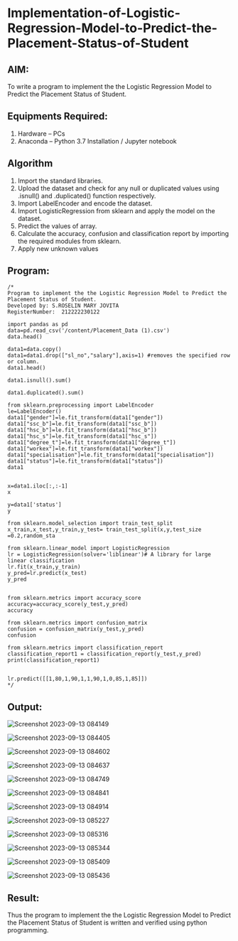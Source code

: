 # Implementation-of-Logistic-Regression-Model-to-Predict-the-Placement-Status-of-Student

## AIM:
To write a program to implement the the Logistic Regression Model to Predict the Placement Status of Student.

## Equipments Required:
1. Hardware – PCs
2. Anaconda – Python 3.7 Installation / Jupyter notebook

## Algorithm
1. Import the standard libraries.
2. Upload the dataset and check for any null or duplicated values using .isnull() and .duplicated() function respectively.
3. Import LabelEncoder and encode the dataset.
4. Import LogisticRegression from sklearn and apply the model on the dataset.
5. Predict the values of array.
6. Calculate the accuracy, confusion and classification report by importing the required modules from sklearn.
7. Apply new unknown values
 

## Program:
```
/*
Program to implement the the Logistic Regression Model to Predict the Placement Status of Student.
Developed by: S.ROSELIN MARY JOVITA
RegisterNumber:  212222230122

import pandas as pd
data=pd.read_csv('/content/Placement_Data (1).csv')
data.head()

data1=data.copy()
data1=data1.drop(["sl_no","salary"],axis=1) #removes the specified row or column.
data1.head()

data1.isnull().sum()

data1.duplicated().sum()

from sklearn.preprocessing import LabelEncoder
le=LabelEncoder()
data1["gender"]=le.fit_transform(data1["gender"])
data1["ssc_b"]=le.fit_transform(data1["ssc_b"])
data1["hsc_b"]=le.fit_transform(data1["hsc_b"])
data1["hsc_s"]=le.fit_transform(data1["hsc_s"])
data1["degree_t"]=le.fit_transform(data1["degree_t"])
data1["workex"]=le.fit_transform(data1["workex"])
data1["specialisation"]=le.fit_transform(data1["specialisation"])
data1["status"]=le.fit_transform(data1["status"])
data1


x=data1.iloc[:,:-1]
x

y=data1['status']
y

from sklearn.model_selection import train_test_split
x_train,x_test,y_train,y_test= train_test_split(x,y,test_size =0.2,random_sta

from sklearn.linear_model import LogisticRegression
lr = LogisticRegression(solver='liblinear')# A library for large linear classification
lr.fit(x_train,y_train)
y_pred=lr.predict(x_test)
y_pred


from sklearn.metrics import accuracy_score
accuracy=accuracy_score(y_test,y_pred)
accuracy

from sklearn.metrics import confusion_matrix
confusion = confusion_matrix(y_test,y_pred)
confusion

from sklearn.metrics import classification_report
classification_report1 = classification_report(y_test,y_pred)
print(classification_report1)


lr.predict([[1,80,1,90,1,1,90,1,0,85,1,85]])
*/
```

## Output:

![Screenshot 2023-09-13 084149](https://github.com/Roselinjovita/Implementation-of-Logistic-Regression-Model-to-Predict-the-Placement-Status-of-Student/assets/119104296/f40d603b-0f61-48da-b1e1-87c31d03bd70)

![Screenshot 2023-09-13 084405](https://github.com/Roselinjovita/Implementation-of-Logistic-Regression-Model-to-Predict-the-Placement-Status-of-Student/assets/119104296/49f917bf-bce0-408e-8f94-d0bc79548d15)



![Screenshot 2023-09-13 084602](https://github.com/Roselinjovita/Implementation-of-Logistic-Regression-Model-to-Predict-the-Placement-Status-of-Student/assets/119104296/a22dfd91-b344-4266-91a0-2cd757a3623e)


![Screenshot 2023-09-13 084637](https://github.com/Roselinjovita/Implementation-of-Logistic-Regression-Model-to-Predict-the-Placement-Status-of-Student/assets/119104296/861c970b-ffeb-4246-af60-913e8388dea4)


![Screenshot 2023-09-13 084749](https://github.com/Roselinjovita/Implementation-of-Logistic-Regression-Model-to-Predict-the-Placement-Status-of-Student/assets/119104296/d30f3eca-3148-47df-85b8-5896fb036250)

![Screenshot 2023-09-13 084841](https://github.com/Roselinjovita/Implementation-of-Logistic-Regression-Model-to-Predict-the-Placement-Status-of-Student/assets/119104296/2f05d218-3b79-4c0e-a69b-407d74f9711d)

![Screenshot 2023-09-13 084914](https://github.com/Roselinjovita/Implementation-of-Logistic-Regression-Model-to-Predict-the-Placement-Status-of-Student/assets/119104296/cea77cd5-ea38-4687-9f1a-a42ce7776821)

![Screenshot 2023-09-13 085227](https://github.com/Roselinjovita/Implementation-of-Logistic-Regression-Model-to-Predict-the-Placement-Status-of-Student/assets/119104296/b6773f22-9c30-43b5-a3db-ca652e7b0009)



![Screenshot 2023-09-13 085316](https://github.com/Roselinjovita/Implementation-of-Logistic-Regression-Model-to-Predict-the-Placement-Status-of-Student/assets/119104296/0f00fd95-00ee-483c-b333-fc18162a438e)


![Screenshot 2023-09-13 085344](https://github.com/Roselinjovita/Implementation-of-Logistic-Regression-Model-to-Predict-the-Placement-Status-of-Student/assets/119104296/54627a5d-0db9-440c-a5d5-3f4831edeb03)


![Screenshot 2023-09-13 085409](https://github.com/Roselinjovita/Implementation-of-Logistic-Regression-Model-to-Predict-the-Placement-Status-of-Student/assets/119104296/97e25d65-6436-41c0-9a41-64cd9c457972)

![Screenshot 2023-09-13 085436](https://github.com/Roselinjovita/Implementation-of-Logistic-Regression-Model-to-Predict-the-Placement-Status-of-Student/assets/119104296/b7be4b3d-54cd-4472-95cc-189b0f9248a0)


## Result:
Thus the program to implement the the Logistic Regression Model to Predict the Placement Status of Student is written and verified using python programming.
